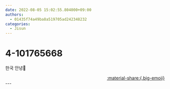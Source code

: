 ```yaml
---
date: 2022-08-05 15:02:55.804000+09:00
authors:
  - 01435f74a49ba8a519705ad242348232
categories:
  - Jisun
---
```


# 4-101765668

<div class="post-container" markdown="1">
<div class="content-container md-sidebar__scrollwrap" markdown="1">

한국 안녕😬

</div>
</div>

<div style="text-align: right;" markdown="1">
<a href="https://weverse.io/fromis9/artist/4-101765668" style="text-align: right;">:material-share:{.big-emoji}</a>
</div>
---

